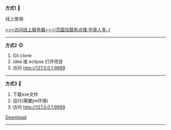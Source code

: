**方式1** 🦁


线上使用:

[>>>访问线上服务器<<<(页面加载有点慢.毕竟人多..)](http://markdown.liangtengyu.com:9999)

---

**方式2** 🐵

1.  Git clone
2.  idea 或 eclipse 打开项目
3.  访问 http://127.0.0.1:9999

---

**方式3** 🦄

1. 下载exe文件
2. 运行(需要jre环境)
3. 访问 http://127.0.0.1:9999


[Download](windows/tomarkdown.rar)

---